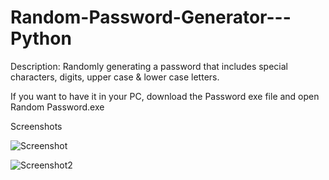 # Random-Password-Generator---Python
Description: 
  Randomly generating a password that includes special characters, digits, upper case &amp; lower case letters.
  
  If you want to have it in your PC, download the Password exe file and open Random Password.exe

 

 Screenshots
 

  
  ![Screenshot](https://user-images.githubusercontent.com/103877241/164227358-d4e96188-3d86-41c0-b0ba-940479d8e956.jpg)



![Screenshot2](https://user-images.githubusercontent.com/103877241/164227381-7ceebf64-5742-4bb2-a8ad-2f6677e1f4c2.jpg)
